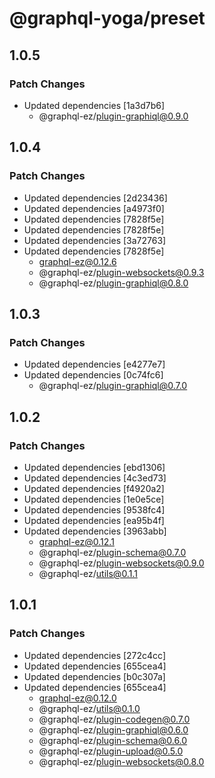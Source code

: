 # @graphql-yoga/preset

## 1.0.5

### Patch Changes

- Updated dependencies [1a3d7b6]
  - @graphql-ez/plugin-graphiql@0.9.0

## 1.0.4

### Patch Changes

- Updated dependencies [2d23436]
- Updated dependencies [a4973f0]
- Updated dependencies [7828f5e]
- Updated dependencies [7828f5e]
- Updated dependencies [3a72763]
- Updated dependencies [7828f5e]
  - graphql-ez@0.12.6
  - @graphql-ez/plugin-websockets@0.9.3
  - @graphql-ez/plugin-graphiql@0.8.0

## 1.0.3

### Patch Changes

- Updated dependencies [e4277e7]
- Updated dependencies [0c74fc6]
  - @graphql-ez/plugin-graphiql@0.7.0

## 1.0.2

### Patch Changes

- Updated dependencies [ebd1306]
- Updated dependencies [4c3ed73]
- Updated dependencies [f4920a2]
- Updated dependencies [1e0e5ce]
- Updated dependencies [9538fc4]
- Updated dependencies [ea95b4f]
- Updated dependencies [3963abb]
  - graphql-ez@0.12.1
  - @graphql-ez/plugin-schema@0.7.0
  - @graphql-ez/plugin-websockets@0.9.0
  - @graphql-ez/utils@0.1.1

## 1.0.1

### Patch Changes

- Updated dependencies [272c4cc]
- Updated dependencies [655cea4]
- Updated dependencies [b0c307a]
- Updated dependencies [655cea4]
  - graphql-ez@0.12.0
  - @graphql-ez/utils@0.1.0
  - @graphql-ez/plugin-codegen@0.7.0
  - @graphql-ez/plugin-graphiql@0.6.0
  - @graphql-ez/plugin-schema@0.6.0
  - @graphql-ez/plugin-upload@0.5.0
  - @graphql-ez/plugin-websockets@0.8.0
